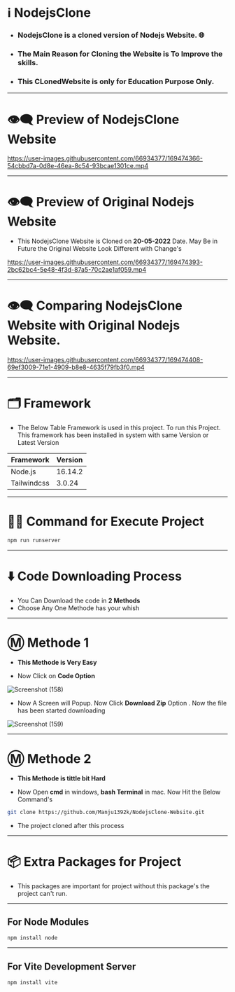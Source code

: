 # ℹ️ NodejsClone

* ### NodejsClone is a cloned version of Nodejs Website. 🌐
* ### The Main Reason for Cloning the Website is To Improve the skills.
* ### This CLonedWebsite is only for Education Purpose Only.

---

# 👁️‍🗨️ Preview of NodejsClone Website

https://user-images.githubusercontent.com/66934377/169474366-54cbbd7a-0d8e-46ea-8c54-93bcae1301ce.mp4

---

# 👁️‍🗨️ Preview of Original Nodejs Website

* This NodejsClone Website is Cloned on **20-05-2022** Date. May Be in Future the Original Website
Look Different with Change's

https://user-images.githubusercontent.com/66934377/169474393-2bc62bc4-5e48-4f3d-87a5-70c2ae1af059.mp4

---

# 👁️‍🗨️ Comparing NodejsClone Website with Original Nodejs Website.

https://user-images.githubusercontent.com/66934377/169474408-69ef3009-71e1-4909-b8e8-4635f79fb3f0.mp4

---

# 🗂️ Framework

* The Below Table Framework is used in this project. To run this Project. This framework has been installed in system with same Version or Latest Version

| Framework  | Version |
| ------------- | ------------- |
| Node.js  | 16.14.2  |
| Tailwindcss  | 3.0.24  |

---

# 👨‍💻 Command for Execute Project

```bash 
npm run runserver
```
---

# ⬇️ Code Downloading Process

* You Can Download the code in **2 Methods**
* Choose Any One Methode has your whish

---

# Ⓜ️ Methode 1

* **This Methode is Very Easy**

* Now Click on __Code Option__

![Screenshot (158)](https://user-images.githubusercontent.com/66934377/164152919-f2854829-535d-4227-9c2f-031f8051f6ac.png)

* Now A Screen will Popup. Now Click **Download Zip** Option . Now the file has been started downloading 

![Screenshot (159)](https://user-images.githubusercontent.com/66934377/164153128-b64e85a2-e40c-4457-9835-a749ac79acd6.png)

---

# Ⓜ️ Methode 2

* **This Methode is tittle bit Hard**

* Now Open **cmd** in windows, **bash Terminal** in mac. Now Hit the Below Command's

```bash
git clone https://github.com/Manju1392k/NodejsClone-Website.git
```

* The project cloned after this process

---

# 📦 Extra Packages for Project

* This packages are important for project without this package's the project can't run.

---
## For Node Modules
```bash
npm install node
```

---

## For Vite Development Server

```bash
npm install vite
```
